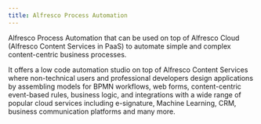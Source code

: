 ```yaml
---
title: Alfresco Process Automation
---
```


Alfresco Process Automation that can be used on top of Alfresco Cloud (Alfresco Content Services in PaaS) to automate simple and complex content-centric business processes.







It offers a low code automation studio on top of Alfresco Content Services where non-technical users and professional developers design applications by assembling models for BPMN workflows, web forms, content-centric event-based rules, business logic, and integrations with a wide range of popular cloud services including e-signature, Machine Learning, CRM, business communication platforms and many more.
